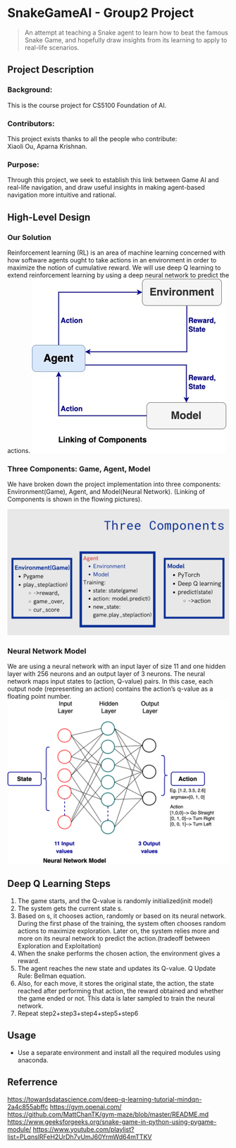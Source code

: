 # SnakeGameAI - Group2 Project
> An attempt at teaching a Snake agent to learn how to beat the famous Snake Game, and hopefully draw insights from its learning to apply to real-life scenarios.

## Project Description

### Background:

This is the course project for CS5100 Foundation of AI.

### Contributors:

This project exists thanks to all the people who contribute:  
Xiaoli Ou,
Aparna Krishnan.

### Purpose:

Through this project, we seek to establish this link between Game AI and real-life navigation, and draw useful insights in making agent-based navigation more intuitive and rational.

## High-Level Design
### Our Solution
Reinforcement learning (RL) is an area of machine learning concerned with how software agents ought to take actions in an environment in order to maximize the notion of cumulative reward. We will use deep Q learning to extend reinforcement learning by using a deep neural network to predict the actions.
![Link](https://github.com/crystalooo/5100SnakeGame/blob/main/components.jpg)
### Three Components: Game, Agent, Model
We have broken down the project implementation into three components: Environment(Game), Agent, and Model(Neural Network). (Linking of Components is shown in the flowing pictures).

![Design](https://github.com/crystalooo/5100SnakeGame/blob/main/ThreeParts.png)

### Neural Network Model
We are using a neural network with an input layer of size 11 and one hidden layer with 256 neurons and an output layer of 3 neurons. The neural network maps input states to (action, Q-value) pairs. In this case, each output node (representing an action) contains the action’s q-value as a floating point number.
![Model](https://github.com/crystalooo/5100SnakeGame/blob/main/model.png)

## Deep Q Learning Steps
1. The game starts, and the Q-value is randomly initialized(init model)
2. The system gets the current state s.
3. Based on s, it chooses action,  randomly or based on its neural network. During the first phase of the training, the system often chooses random actions to maximize exploration. Later on, the system relies more and more on its neural network  to predict the action.(tradeoff between Exploration and Exploitation)
4. When the snake performs the chosen action, the environment gives a reward.
5. The agent reaches the new state and updates its Q-value. Q Update Rule: Bellman equation.
6. Also, for each move, it stores the original state, the action, the state reached after performing that action, the reward obtained and whether the game ended or not. This data is later sampled to train the neural network. 
7. Repeat step2+step3+step4+step5+step6


## Usage

- Use a separate environment and install all the required modules using anaconda.

## Referrence
https://towardsdatascience.com/deep-q-learning-tutorial-mindqn-2a4c855abffc
https://gym.openai.com/
https://github.com/MattChanTK/gym-maze/blob/master/README.md
https://www.geeksforgeeks.org/snake-game-in-python-using-pygame-module/
https://www.youtube.com/playlist?list=PLqnslRFeH2UrDh7vUmJ60YrmWd64mTTKV

